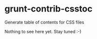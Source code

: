 grunt-contrib-csstoc
====================

Generate table of contents for CSS files

Nothing to see here yet. Stay tuned :-)
